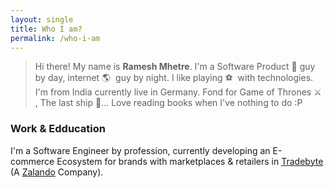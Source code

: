 ```yaml
---
layout: single
title: Who I am?
permalink: /who-i-am
---
```


<blockquote>Hi there! My name is <strong>Ramesh Mhetre</strong>. I'm a Software Product 🚀 guy by day, internet 🌎  guy by night. I like playing ⚽  with technologies. I'm from India currently live in Germany. Fond for Game of Thrones ⚔️ , The last ship 🚢... Love reading books when I've nothing to do :P</blockquote>

### Work & Edducation

I'm a Software Engineer by profession, currently developing an E-commerce Ecosystem for brands with marketplaces & retailers in <a target="_blank" href="https://www.tradebyte.com">Tradebyte</a> (A <a href="http://zalando.de">Zalando</a> Company).